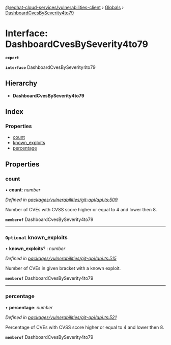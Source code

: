 [@redhat-cloud-services/vulnerabilities-client](../README.md) › [Globals](../globals.md) › [DashboardCvesBySeverity4to79](dashboardcvesbyseverity4to79.md)

# Interface: DashboardCvesBySeverity4to79

**`export`** 

**`interface`** DashboardCvesBySeverity4to79

## Hierarchy

* **DashboardCvesBySeverity4to79**

## Index

### Properties

* [count](dashboardcvesbyseverity4to79.md#count)
* [known_exploits](dashboardcvesbyseverity4to79.md#optional-known_exploits)
* [percentage](dashboardcvesbyseverity4to79.md#percentage)

## Properties

###  count

• **count**: *number*

*Defined in [packages/vulnerabilities/git-api/api.ts:509](https://github.com/RedHatInsights/javascript-clients/blob/master/packages/vulnerabilities/git-api/api.ts#L509)*

Number of CVEs with CVSS score higher or equal to 4 and lower then 8.

**`memberof`** DashboardCvesBySeverity4to79

___

### `Optional` known_exploits

• **known_exploits**? : *number*

*Defined in [packages/vulnerabilities/git-api/api.ts:515](https://github.com/RedHatInsights/javascript-clients/blob/master/packages/vulnerabilities/git-api/api.ts#L515)*

Number of CVEs in given bracket with a known exploit.

**`memberof`** DashboardCvesBySeverity4to79

___

###  percentage

• **percentage**: *number*

*Defined in [packages/vulnerabilities/git-api/api.ts:521](https://github.com/RedHatInsights/javascript-clients/blob/master/packages/vulnerabilities/git-api/api.ts#L521)*

Percentage of CVEs with CVSS score higher or equal to 4 and lower then 8.

**`memberof`** DashboardCvesBySeverity4to79
